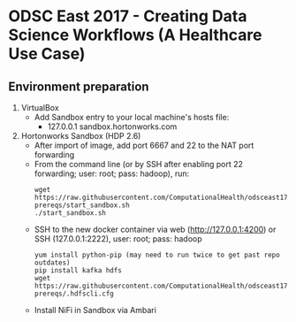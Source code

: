 # ODSC East 2017 - Creating Data Science Workflows (A Healthcare Use Case)

## Environment preparation
1. VirtualBox
	* Add Sandbox entry to your local machine's hosts file:
		* 127.0.0.1	sandbox.hortonworks.com
2. Hortonworks Sandbox (HDP 2.6)
	* After import of image, add port 6667 and 22 to the NAT port forwarding
	* From the command line (or by SSH after enabling port 22 forwarding; user: root; pass: hadoop), run: 
		```shell
		wget https://raw.githubusercontent.com/ComputationalHealth/odsceast17/master/0-prereqs/start_sandbox.sh
		./start_sandbox.sh
		```
	* SSH to the new docker container via web (http://127.0.0.1:4200) or SSH (127.0.0.1:2222), user: root; pass: hadoop
		```shell
		yum install python-pip (may need to run twice to get past repo outdates)
		pip install kafka hdfs
		wget https://raw.githubusercontent.com/ComputationalHealth/odsceast17/master/0-prereqs/.hdfscli.cfg
		```
	* Install NiFi in Sandbox via Ambari
